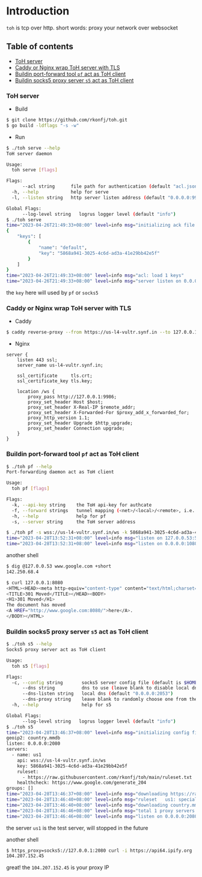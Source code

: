 # Introduction

`toh` is tcp over http. short words: proxy your network over websocket
## Table of contents
- [ToH server](#toh-server)
- [Caddy or Nginx wrap ToH server with TLS](#caddy-or-nginx-wrap-toh-server-with-tls)
- [Buildin port-forward tool `pf` act as ToH client](#buildin-port-forward-tool-pf-act-as-toh-client)
- [Buildin socks5 proxy server `s5` act as ToH client](#buildin-socks5-proxy-server-s5-act-as-toh-client)

### ToH server
- Build
```sh
$ git clone https://github.com/rkonfj/toh.git
$ go build -ldflags "-s -w"
```

- Run
```sh
$ ./toh serve --help
ToH server daemon

Usage:
  toh serve [flags]

Flags:
      --acl string      file path for authentication (default "acl.json")
  -h, --help            help for serve
  -l, --listen string   http server listen address (default "0.0.0.0:9986")

Global Flags:
      --log-level string   logrus logger level (default "info")
$ ./toh serve
time="2023-04-26T21:49:33+08:00" level=info msg="initializing ack file acl.json"
{
    "keys": [
        {
            "name": "default",
            "key": "5868a941-3025-4c6d-ad3a-41e29bb42e5f"
        }
    ]
}
time="2023-04-26T21:49:33+08:00" level=info msg="acl: load 1 keys"
time="2023-04-26T21:49:33+08:00" level=info msg="server listen on 0.0.0.0:9986 now"
```
the `key` here will used by `pf` or `socks5`

### Caddy or Nginx wrap ToH server with TLS
- Caddy
```sh
$ caddy reverse-proxy --from https://us-l4-vultr.synf.in --to 127.0.0.1:9986
```

- Nginx
```
server {
	listen 443 ssl;
	server_name us-l4-vultr.synf.in;

	ssl_certificate     tls.crt;
	ssl_certificate_key tls.key;

	location /ws {
		proxy_pass http://127.0.0.1:9986;
		proxy_set_header Host $host;
		proxy_set_header X-Real-IP $remote_addr;
		proxy_set_header X-Forwarded-For $proxy_add_x_forwarded_for;
		proxy_http_version 1.1;
		proxy_set_header Upgrade $http_upgrade;
		proxy_set_header Connection upgrade;
	}
}
```
### Buildin port-forward tool `pf` act as ToH client

```sh
$ ./toh pf --help
Port-forwarding daemon act as ToH client

Usage:
  toh pf [flags]

Flags:
  -k, --api-key string    the ToH api-key for authcate
  -f, --forward strings   tunnel mapping (<net>/<local>/<remote>, i.e. udp/0.0.0.0:53/8.8.8.8:53)
  -h, --help              help for pf
  -s, --server string     the ToH server address

$ ./toh pf -s wss://us-l4-vultr.synf.in/ws -k 5868a941-3025-4c6d-ad3a-41e29bb42e5f -f udp/127.0.0.53:53/8.8.8.8:53 -f tcp/0.0.0.0:1080/google.com:80
time="2023-04-28T13:52:31+08:00" level=info msg="listen on 127.0.0.53:53 for udp://8.8.8.8:53 now"
time="2023-04-28T13:52:31+08:00" level=info msg="listen on 0.0.0.0:1080 for tcp://google.com:80 now"
```

another shell
```sh
$ dig @127.0.0.53 www.google.com +short
142.250.68.4

$ curl 127.0.0.1:8080
<HTML><HEAD><meta http-equiv="content-type" content="text/html;charset=utf-8">
<TITLE>301 Moved</TITLE></HEAD><BODY>
<H1>301 Moved</H1>
The document has moved
<A HREF="http://www.google.com:8080/">here</A>.
</BODY></HTML>
```

### Buildin socks5 proxy server `s5` act as ToH client
```sh
$ ./toh s5 --help
Socks5 proxy server act as ToH client

Usage:
  toh s5 [flags]

Flags:
  -c, --config string       socks5 server config file (default is $HOME/.config/toh/socks5.yml)
      --dns string          dns to use (leave blank to disable local dns)
      --dns-listen string   local dns (default "0.0.0.0:2053")
      --dns-proxy string    leave blank to randomly choose one from the config server section
  -h, --help                help for s5

Global Flags:
      --log-level string   logrus logger level (default "info")
$ ./toh s5
time="2023-04-28T13:46:37+08:00" level=info msg="initializing config file /root/.config/toh/socks5.yml"
geoip2: country.mmdb
listen: 0.0.0.0:2080
servers:
  - name: us1
    api: wss://us-l4-vultr.synf.in/ws
    key: 5868a941-3025-4c6d-ad3a-41e29bb42e5f
    ruleset:
      - https://raw.githubusercontent.com/rkonfj/toh/main/ruleset.txt
    healthcheck: https://www.google.com/generate_204
groups: []
time="2023-04-28T13:46:37+08:00" level=info msg="downloading https://raw.githubusercontent.com/rkonfj/toh/main/ruleset.txt"
time="2023-04-28T13:46:40+08:00" level=info msg="ruleset   us1: special 0, direct 0, wildcard 20"
time="2023-04-28T13:46:40+08:00" level=info msg="downloading country.mmdb to /root/.config/toh. this can take up to 2m0s"
time="2023-04-28T13:46:46+08:00" level=info msg="total 1 proxy servers and 0 groups loaded"
time="2023-04-28T13:46:46+08:00" level=info msg="listen on 0.0.0.0:2080 for socks5 now"
```

the server `us1` is the test server, will stopped in the future

another shell
```sh
$ https_proxy=socks5://127.0.0.1:2080 curl -i https://api64.ipify.org
104.207.152.45
```
great! the `104.207.152.45` is your proxy IP
